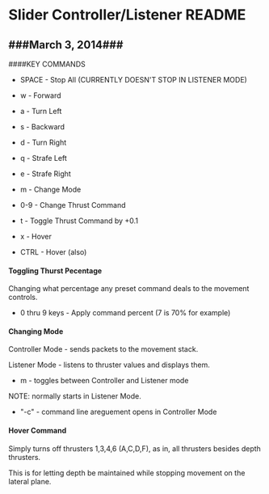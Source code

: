 Slider Controller/Listener README
=============
###March 3, 2014###
----------------------------------------------------
####KEY COMMANDS
* SPACE - Stop All (CURRENTLY DOESN'T STOP IN LISTENER MODE)
* w - Forward
* a - Turn Left
* s - Backward
* d - Turn Right
* q - Strafe Left 
* e - Strafe Right


* m - Change Mode
* 0-9 - Change Thrust Command
* t - Toggle Thrust Command by +0.1
* x - Hover
* CTRL - Hover (also)

#### Toggling Thurst Pecentage
Changing what percentage any preset command deals to the movement controls.
* 0 thru 9 keys - Apply command percent (7 is 70% for example)

#### Changing Mode ####
Controller Mode - sends packets to the movement stack.

Listener Mode - listens to thruster values and displays them.
* m - toggles between Controller and Listener mode

NOTE: normally starts in Listener Mode. 
* "-c" - command line areguement opens in Controller Mode

#### Hover Command
Simply turns off thrusters 1,3,4,6 (A,C,D,F), as in, all thrusters besides depth thrusters.

This is for letting depth be maintained while stopping movement on the lateral plane.




